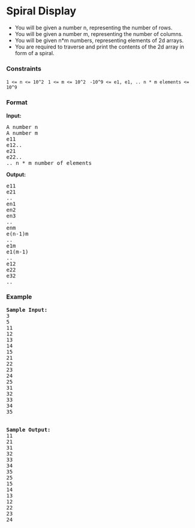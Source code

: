 <h1>Spiral Display</h1>

<div>
  <ul>
    <li>You will be given a number n, representing the number of rows.</li>
<li> You will be given a number m, representing the number of columns.</li>
<li> You will be given n*m numbers, representing elements of 2d arrays.</li>
<li>You are required to traverse and print the contents of the 2d array in form of a spiral.</li>
  </ul>
</div>

<h3>Constraints</h3>
<code>1 <= n <= 10^2 </code>
<code>1 <= m <= 10^2 </code>
<code>-10^9 <= e1, e1, .. n * m elements <= 10^9</code>

<h3>Format</h3>
<strong>Input:</strong>
<pre>
A number n
A number m
e11
e12..
e21
e22..
.. n * m number of elements
</pre>

<strong>Output:</strong>
<pre>
e11
e21
..
en1
en2
en3
..
enm
e(n-1)m
..
e1m
e1(m-1)
..
e12
e22
e32
..
</pre>

<h3>Example</h3>
<pre>
<strong>Sample Input:</strong>
3
5
11
12
13
14
15
21
22
23
24
25
31
32
33
34
35
<br>
<strong>Sample Output:</strong>
11
21
31
32
33
34
35
25
15
14
13
12
22
23
24
</pre>
